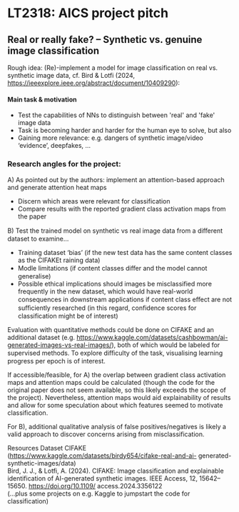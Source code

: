 
# LT2318: AICS project pitch
## Real or really fake? – Synthetic vs. genuine image classification

Rough idea: (Re)-implement a model for image classification on real vs. synthetic image data, cf. Bird
& Lotfi (2024, https://ieeexplore.ieee.org/abstract/document/10409290):

#### Main task & motivation
* Test the capabilities of NNs to distinguish between 'real' and 'fake' image data
* Task is becoming harder and harder for the human eye to solve, but also
* Gaining more relevance: e.g. dangers of synthetic image/video ‘evidence’, deepfakes, …

### Research angles for the project:
A) As pointed out by the authors: implement an attention-based approach and generate
attention heat maps
* Discern which areas were relevant for classification
* Compare results with the reported gradient class activation maps from the paper

B) Test the trained model on synthetic vs real image data from a diﬀerent dataset to
examine…
* Training dataset ‘bias’ (if the new test data has the same content classes as the
CIFAKEt raining data)
* Modle limitations (if content classes diﬀer and the model cannot generalise)
* Possible ethical implications should images be misclassified more frequently in the new dataset, which would have real-world consequences in downstream applications if content class eﬀect are not suﬃciently researched (in this regard, confidence scores for classification might be of interest)

Evaluation with quantitative methods could be done on CIFAKE and an additional dataset (e.g. https://www.kaggle.com/datasets/cashbowman/ai-generated-images-vs-real-images/), both of which would be labeled for supervised methods. To explore diﬃculty of the task, visualising learning progress per epoch is of interest.

If accessible/feasible, for A) the overlap between gradient class activation maps and attention maps could be calculated (though the code for the original paper does not seem available, so this likely exceeds the scope of the project). Nevertheless, attention maps would aid explainability of results and allow for some speculation about which features seemed to motivate classification.

For B), additional qualitative analysis of false positives/negatives is likely a valid approach to discover concerns arising from misclassification.

Resources
Dataset CIFAKE (https://www.kaggle.com/datasets/birdy654/cifake-real-and-ai-
generated-synthetic-images/data)   
Bird, J. J., & Lotfi, A. (2024). CIFAKE: Image classification and explainable identification of
AI-generated synthetic images. IEEE Access, 12, 15642–15650. https://doi.org/10.1109/
access.2024.3356122  
(…plus some projects on e.g. Kaggle to jumpstart the code for classification)  